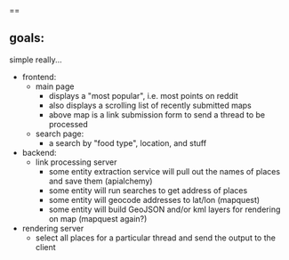 ==

## goals:
simple really...
* frontend: 
  * main page 
    * displays a "most popular", i.e. most points on reddit
    * also displays a scrolling list of recently submitted maps
    * above map is a link submission form to send a thread to be processed
  * search page:
    * a search by "food type", location, and stuff
* backend:
  * link processing server
    * some entity extraction service will pull out the names of places and save them (apialchemy)
    * some entity will run searches to get address of places
    * some entity will geocode addresses to lat/lon (mapquest)
    * some entity will build GeoJSON and/or kml layers for rendering on map (mapquest again?)
* rendering server
  * select all places for a particular thread and send the output to the client

